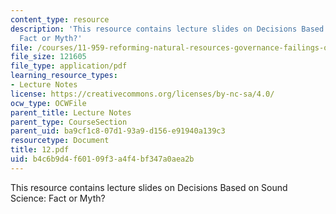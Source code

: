 ```yaml
---
content_type: resource
description: 'This resource contains lecture slides on Decisions Based on Sound Science:
  Fact or Myth?'
file: /courses/11-959-reforming-natural-resources-governance-failings-of-scientific-rationalism-and-alternatives-for-building-common-ground-january-iap-2007/b4c6b9d4f60109f3a4f4bf347a0aea2b_12.pdf
file_size: 121605
file_type: application/pdf
learning_resource_types:
- Lecture Notes
license: https://creativecommons.org/licenses/by-nc-sa/4.0/
ocw_type: OCWFile
parent_title: Lecture Notes
parent_type: CourseSection
parent_uid: ba9cf1c8-07d1-93a9-d156-e91940a139c3
resourcetype: Document
title: 12.pdf
uid: b4c6b9d4-f601-09f3-a4f4-bf347a0aea2b
---
```

This resource contains lecture slides on Decisions Based on Sound Science: Fact or Myth?